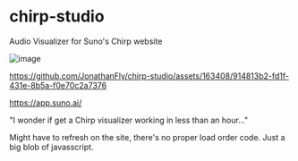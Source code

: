 # chirp-studio
Audio Visualizer for Suno's Chirp website

![image](https://github.com/JonathanFly/chirp-studio/assets/163408/22398352-00f7-4153-b4d9-3737211752bb)



https://github.com/JonathanFly/chirp-studio/assets/163408/914813b2-fd1f-431e-8b5a-f0e70c2a7376


https://app.suno.ai/

"I wonder if get a Chirp visualizer working in less than an hour..." 

Might have to refresh on the site, there's no proper load order code. Just a big blob of javasscript.
